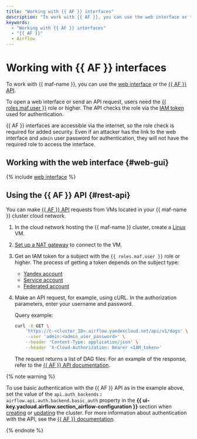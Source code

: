 ```yaml
---
title: "Working with {{ AF }} interfaces"
description: "To work with {{ AF }}, you can use the web interface or the {{ AF }} REST API"
keywords:
  - "Working with {{ AF }} interfaces"
  - "{{ AF }}"
  - Airflow
---
```


# Working with {{ AF }} interfaces

To work with {{ maf-name }}, you can use the [web interface](#web-gui) or the [{{ AF }} API](#rest-api).

To open a web interface or send an API request, users need the [{{ roles.maf.user }}](../security/index.md#managed-airflow-user) role or higher. The API checks the role via the [IAM token](../../iam/concepts/authorization/iam-token.md) used for authentication.

{{ AF }} interfaces are accessible via the internet, so the role check is required for added security. Even if an attacker has the link to the web interface and `admin` user password for authentication, they will not have the required role to access the interface.

## Working with the web interface {#web-gui}

{% include [web interface](../../_includes/mdb/maf/web-interface.md) %}

## Using the {{ AF }} API {#rest-api}

You can make [{{ AF }} API](https://airflow.apache.org/docs/apache-airflow/stable/stable-rest-api-ref.html) requests from VMs located in your {{ maf-name }} cluster cloud network.

1. In the cloud network hosting the {{ maf-name }} cluster, create a [Linux](../../compute/quickstart/quick-create-linux.md) VM.
1. [Set up a NAT gateway](../../vpc/operations/create-nat-gateway.md) to connect to the VM.
1. Get an IAM token for a subject with the `{{ roles.maf.user }}` role or higher. The process of getting a token depends on the subject type:

   * [Yandex account](../../iam/operations/iam-token/create.md)
   * [Service account](../../iam/operations/iam-token/create-for-sa.md)
   * [Federated account](../../iam/operations/iam-token/create-for-federation.md)

1. Make an API request, for example, using cURL. In the authorization parameters, enter your username and password.

   Query example:

   ```bash
   curl -X GET \
       'https://c-<cluster_ID>.airflow.yandexcloud.net/api/v1/dags' \
       --user 'admin:<admin_user_password>' \
       --header 'Content-Type: application/json' \
       --header 'X-Cloud-Authorization: Bearer <IAM_token>'
   ```

   The request returns a list of DAG files. For an example of the response, refer to the [{{ AF }} API documentation](https://airflow.apache.org/docs/apache-airflow/stable/stable-rest-api-ref.html#operation/get_dags).

{% note warning %}

To use basic authentication with the {{ AF }} API as in the example above, set the value of the `api.auth_backends` **:** `airflow.api.auth.backend.basic_auth` property in the **{{ ui-key.yacloud.airflow.section_airflow-configuration }}** section when [creating](cluster-create.md) or [updating](cluster-update.md) the cluster. For more information about authentication with the API, see the [{{ AF }} documentation](https://airflow.apache.org/docs/apache-airflow/stable/security/api.html).

{% endnote %}
